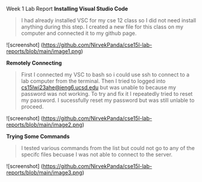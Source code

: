 Week 1 Lab Report
__Installing Visual Studio Code__
> I had already installed VSC for my cse 12 class so I did not need install anything during this step. I created a new file for this class on my computer and connected it to my github page.

![screenshot] (https://github.com/NirvekPanda/cse15l-lab-reports/blob/main/image1.png)

__Remotely Connecting__ 
> First I connected my VSC to bash so i could use ssh to connect to a lab computer from the terminal. Then I tried to logged into cs15lwi23ahe@ieng6.ucsd.edu but was unable to because my password was not working. To try and fix it I repeatedly tried to reset my password. I sucessfully reset my password but was still unlable to proceed.

![screenshot] (https://github.com/NirvekPanda/cse15l-lab-reports/blob/main/image2.png)

__Trying Some Commands__
> I tested various commands from the list but could not go to any of the specifc files becuase I was not able to connect to the server.

![screenshot] (https://github.com/NirvekPanda/cse15l-lab-reports/blob/main/image3.png)